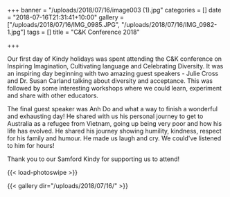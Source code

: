 +++
banner = "/uploads/2018/07/16/image003 (1).jpg"
categories = []
date = "2018-07-16T21:31:41+10:00"
gallery = ["/uploads/2018/07/16/IMG_0985.JPG", "/uploads/2018/07/16/IMG_0982-1.jpg"]
tags = []
title = "C&K Conference 2018"

+++

O​ur first day of Kindy holidays was spent attending the C&K conference on ​Inspiring Imagination, Cultivating language and Celebrating Diversity. It was an inspiring day beginning with two amazing guest speakers - Julie Cross and Dr. Susan Carland talking about diversity and acceptance.  This was followed by some interesting workshops where we could learn, experiment and share with other educators. 

The final guest speaker was Anh Do and what a way to finish a wonderful and exhausting day! He shared with us his personal journey to get to Australia as a refugee from Vietnam, going up being very poor and how his life has evolved. He shared his journey showing humility, kindness, respect for his family and humour. He made us laugh and cry. We could've listened to him for hours!

Thank you to our Samford Kindy for supporting us to attend! 

{{< load-photoswipe >}}

{{< gallery dir="/uploads/2018/07/16/" >}}